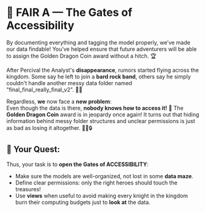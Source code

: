# 🏰 FAIR A — The Gates of Accessibility

By documenting everything and tagging the model properly, we’ve made our data findable! You’ve helped ensure that future adventurers will be able to assign the Golden Dragon Coin award without a hitch. 🏆

After Percival the Analyst's **disappearance**, rumors started flying across the kingdom. Some say he left to join a **bard rock band**, others say he simply couldn't handle another messy data folder named "final_final_really_final_v2". 📁🎸

Regardless, **we** now face a **new problem**:  
Even though the data is there, **nobody knows how to access it!** 🧹 The **Golden Dragon Coin** award is in jeopardy once again! It turns out that hiding information behind messy folder structures and unclear permissions is just as bad as losing it altogether. 🧙‍♂️🔒

## 🎯 Your Quest:

Thus, your task is to **open the Gates of ACCESSIBILITY**:

- Make sure the models are well-organized, not lost in some **data maze**.
- Define clear permissions: only the right heroes should touch the treasures!
- Use **views** when useful to avoid making every knight in the kingdom burn their computing budgets just to **look at** the data.

